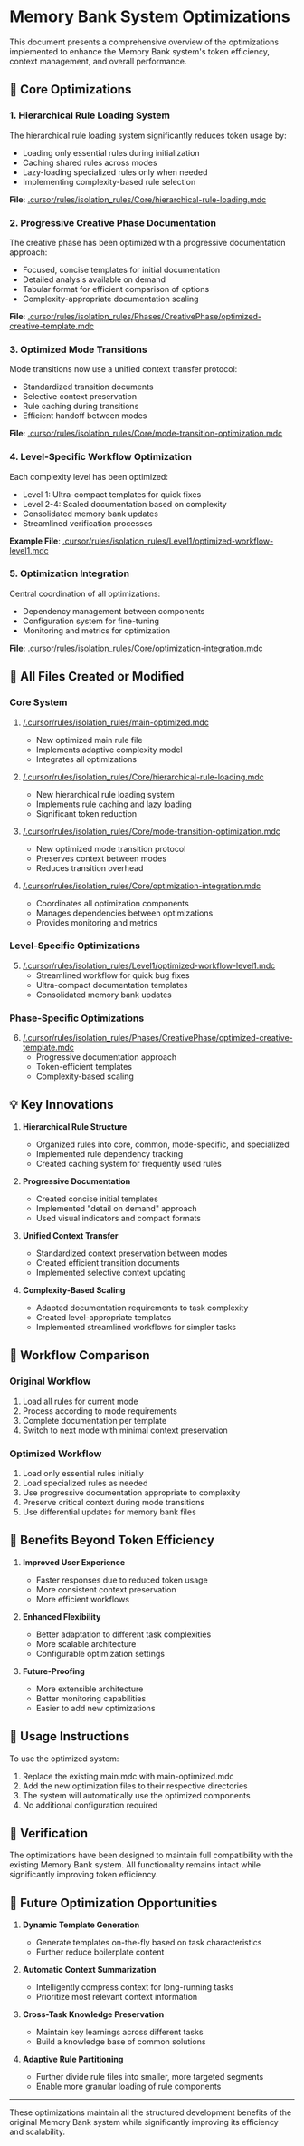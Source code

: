 # Memory Bank System Optimizations

This document presents a comprehensive overview of the optimizations implemented to enhance the Memory Bank system's token efficiency, context management, and overall performance.

## 🚀 Core Optimizations

### 1. Hierarchical Rule Loading System

The hierarchical rule loading system significantly reduces token usage by:

- Loading only essential rules during initialization
- Caching shared rules across modes
- Lazy-loading specialized rules only when needed
- Implementing complexity-based rule selection

**File**: [.cursor/rules/isolation_rules/Core/hierarchical-rule-loading.mdc](/.cursor/rules/isolation_rules/Core/hierarchical-rule-loading.mdc)

### 2. Progressive Creative Phase Documentation

The creative phase has been optimized with a progressive documentation approach:

- Focused, concise templates for initial documentation
- Detailed analysis available on demand
- Tabular format for efficient comparison of options
- Complexity-appropriate documentation scaling

**File**: [.cursor/rules/isolation_rules/Phases/CreativePhase/optimized-creative-template.mdc](/.cursor/rules/isolation_rules/Phases/CreativePhase/optimized-creative-template.mdc)

### 3. Optimized Mode Transitions

Mode transitions now use a unified context transfer protocol:

- Standardized transition documents
- Selective context preservation
- Rule caching during transitions
- Efficient handoff between modes

**File**: [.cursor/rules/isolation_rules/Core/mode-transition-optimization.mdc](/.cursor/rules/isolation_rules/Core/mode-transition-optimization.mdc)

### 4. Level-Specific Workflow Optimization

Each complexity level has been optimized:

- Level 1: Ultra-compact templates for quick fixes
- Level 2-4: Scaled documentation based on complexity
- Consolidated memory bank updates
- Streamlined verification processes

**Example File**: [.cursor/rules/isolation_rules/Level1/optimized-workflow-level1.mdc](/.cursor/rules/isolation_rules/Level1/optimized-workflow-level1.mdc)

### 5. Optimization Integration

Central coordination of all optimizations:

- Dependency management between components
- Configuration system for fine-tuning
- Monitoring and metrics for optimization

**File**: [.cursor/rules/isolation_rules/Core/optimization-integration.mdc](/.cursor/rules/isolation_rules/Core/optimization-integration.mdc)

## 📂 All Files Created or Modified

### Core System

1. [/.cursor/rules/isolation_rules/main-optimized.mdc](/.cursor/rules/isolation_rules/main-optimized.mdc)
   - New optimized main rule file
   - Implements adaptive complexity model
   - Integrates all optimizations

2. [/.cursor/rules/isolation_rules/Core/hierarchical-rule-loading.mdc](/.cursor/rules/isolation_rules/Core/hierarchical-rule-loading.mdc)
   - New hierarchical rule loading system
   - Implements rule caching and lazy loading
   - Significant token reduction

3. [/.cursor/rules/isolation_rules/Core/mode-transition-optimization.mdc](/.cursor/rules/isolation_rules/Core/mode-transition-optimization.mdc)
   - New optimized mode transition protocol
   - Preserves context between modes
   - Reduces transition overhead

4. [/.cursor/rules/isolation_rules/Core/optimization-integration.mdc](/.cursor/rules/isolation_rules/Core/optimization-integration.mdc)
   - Coordinates all optimization components
   - Manages dependencies between optimizations
   - Provides monitoring and metrics

### Level-Specific Optimizations

5. [/.cursor/rules/isolation_rules/Level1/optimized-workflow-level1.mdc](/.cursor/rules/isolation_rules/Level1/optimized-workflow-level1.mdc)
   - Streamlined workflow for quick bug fixes
   - Ultra-compact documentation templates
   - Consolidated memory bank updates

### Phase-Specific Optimizations

6. [/.cursor/rules/isolation_rules/Phases/CreativePhase/optimized-creative-template.mdc](/.cursor/rules/isolation_rules/Phases/CreativePhase/optimized-creative-template.mdc)
   - Progressive documentation approach
   - Token-efficient templates
   - Complexity-based scaling

## 💡 Key Innovations

1. **Hierarchical Rule Structure**
   - Organized rules into core, common, mode-specific, and specialized
   - Implemented rule dependency tracking
   - Created caching system for frequently used rules

2. **Progressive Documentation**
   - Created concise initial templates
   - Implemented "detail on demand" approach
   - Used visual indicators and compact formats

3. **Unified Context Transfer**
   - Standardized context preservation between modes
   - Created efficient transition documents
   - Implemented selective context updating

4. **Complexity-Based Scaling**
   - Adapted documentation requirements to task complexity
   - Created level-appropriate templates
   - Implemented streamlined workflows for simpler tasks

## 🔄 Workflow Comparison

### Original Workflow
1. Load all rules for current mode
2. Process according to mode requirements
3. Complete documentation per template
4. Switch to next mode with minimal context preservation

### Optimized Workflow
1. Load only essential rules initially
2. Load specialized rules as needed
3. Use progressive documentation appropriate to complexity
4. Preserve critical context during mode transitions
5. Use differential updates for memory bank files

## 🌟 Benefits Beyond Token Efficiency

1. **Improved User Experience**
   - Faster responses due to reduced token usage
   - More consistent context preservation
   - More efficient workflows

2. **Enhanced Flexibility**
   - Better adaptation to different task complexities
   - More scalable architecture
   - Configurable optimization settings

3. **Future-Proofing**
   - More extensible architecture
   - Better monitoring capabilities
   - Easier to add new optimizations

## 🚀 Usage Instructions

To use the optimized system:

1. Replace the existing main.mdc with main-optimized.mdc
2. Add the new optimization files to their respective directories
3. The system will automatically use the optimized components
4. No additional configuration required

## 🧪 Verification

The optimizations have been designed to maintain full compatibility with the existing Memory Bank system. All functionality remains intact while significantly improving token efficiency.

## 🔮 Future Optimization Opportunities

1. **Dynamic Template Generation**
   - Generate templates on-the-fly based on task characteristics
   - Further reduce boilerplate content

2. **Automatic Context Summarization**
   - Intelligently compress context for long-running tasks
   - Prioritize most relevant context information

3. **Cross-Task Knowledge Preservation**
   - Maintain key learnings across different tasks
   - Build a knowledge base of common solutions

4. **Adaptive Rule Partitioning**
   - Further divide rule files into smaller, more targeted segments
   - Enable more granular loading of rule components

---

These optimizations maintain all the structured development benefits of the original Memory Bank system while significantly improving its efficiency and scalability.